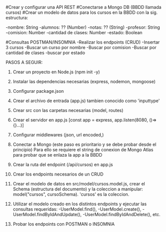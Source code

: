 #Crear y configurar una API REST
#Conectarse a Mongo DB (BBDD llamada cursos)
#Crear un modelo de datos para los cursos en la BBDD con la sig. estructura:

-nombre: String
-alumnos: ?? (Number)
-notas: ?? (String)
-profesor: String
-comision: Number
-cantidad de clases: Number
-estado: Boolean

#Consultas POSTMAN/INSOMNIA
-Realizar los endpoints (CRUD)
-Insertar 3 cursos
-Buscar un curso por nombre
-Buscar por comision
-Buscar por cantidad de clases
-buscar por estado

PASOS A SEGUIR:

1. Crear un proyecto en Node.js (npm init -y)
2. Instalar las dependencias necesarias (express, nodemon, mongoose)
3. Configurar package.json
4. Crear el archivo de entrada (app.js) tambien conocido como 'inputtype'
5. Crear src con las carpetas necesarias (model, routes)
6. Crear el servidor en app.js [const app = express, app.listen(8080, ()=> {}...)]
7. Configurar middlewares (json, url encoded,)
8. Conectar a Mongo (este paso es prioritario y se debe probar desde el principio) Para ello se requiere el string de conexion de Mongo Atlas para probar que se enlaza la app a la BBDD
9. Crear la ruta del endpoint (/api/cursos) en app.js
10. Crear los endpoints necesarios de un CRUD
11. Crear el modelo de datos en src/model/cursos.model.js, crear el Schema (estructura del documento) y la coleccion a manipular: model("cursos", cursoSchema). 'cursos' es la coleccion.
12. Utilizar el modelo creado en los distintos endpoints y ejecutar las consultas requeridas:
    -UserModel.find(),
    -UserModel.create(),
    -UserModel.findByIdAndUpdate(),
    -UserModel.findByIdAndDelete(), etc.

13. Probar los endpoints con POSTMAN o INSOMNIA
